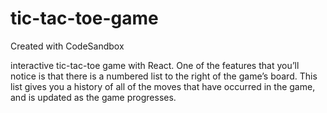 # tic-tac-toe-game
Created with CodeSandbox

interactive tic-tac-toe game with React.
One of the features that you’ll notice is that there is a numbered list to the right of the game’s board.
This list gives you a history of all of the moves that have occurred in the game, and is updated as the game progresses.


